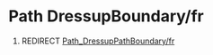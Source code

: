 # Path DressupBoundary/fr

1.  REDIRECT [Path\_DressupPathBoundary/fr](Path_DressupPathBoundary/fr.md)
